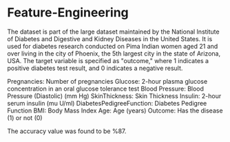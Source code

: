 # Feature-Engineering
The dataset is part of the large dataset maintained by the National Institute of Diabetes and Digestive and Kidney Diseases in the United States. It is used for diabetes research conducted on Pima Indian women aged 21 and over living in the city of Phoenix, the 5th largest city in the state of Arizona, USA. The target variable is specified as "outcome," where 1 indicates a positive diabetes test result, and 0 indicates a negative result.

Pregnancies: Number of pregnancies
Glucose: 2-hour plasma glucose concentration in an oral glucose tolerance test
Blood Pressure: Blood Pressure (Diastolic) (mm Hg)
SkinThickness: Skin Thickness
Insulin: 2-hour serum insulin (mu U/ml)
DiabetesPedigreeFunction: Diabetes Pedigree Function
BMI: Body Mass Index
Age: Age (years)
Outcome: Has the disease (1) or not (0)

The accuracy value was found to be %87.
